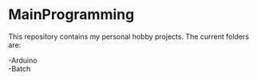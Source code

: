 MainProgramming
===============

This repository contains my personal hobby projects. The current folders are:

-Arduino <br>
-Batch

